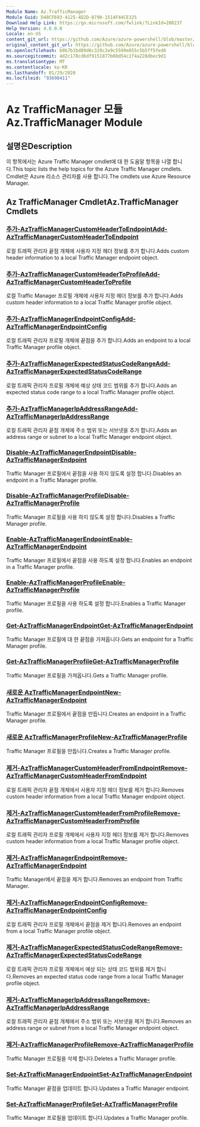 ```yaml
---
Module Name: Az.TrafficManager
Module Guid: D48CF693-4125-4D2D-8790-1514F44CE325
Download Help Link: https://go.microsoft.com/fwlink/?LinkId=280237
Help Version: 4.0.0.0
Locale: en-US
content_git_url: https://github.com/Azure/azure-powershell/blob/master/src/TrafficManager/TrafficManager/help/Az.TrafficManager.md
original_content_git_url: https://github.com/Azure/azure-powershell/blob/master/src/TrafficManager/TrafficManager/help/Az.TrafficManager.md
ms.openlocfilehash: b9b7b1bd89d6c329c2e9c5599e855c5b5ff5fed6
ms.sourcegitcommit: 4d2c178cd6df9151877b08d54c1f4a228dbec9d1
ms.translationtype: MT
ms.contentlocale: ko-KR
ms.lasthandoff: 01/29/2020
ms.locfileid: "93698411"
---
```

# <span data-ttu-id="46d21-101">Az TrafficManager 모듈</span><span class="sxs-lookup"><span data-stu-id="46d21-101">Az.TrafficManager Module</span></span>
## <span data-ttu-id="46d21-102">설명은</span><span class="sxs-lookup"><span data-stu-id="46d21-102">Description</span></span>
<span data-ttu-id="46d21-103">이 항목에서는 Azure Traffic Manager cmdlet에 대 한 도움말 항목을 나열 합니다.</span><span class="sxs-lookup"><span data-stu-id="46d21-103">This topic lists the help topics for the Azure Traffic Manager cmdlets.</span></span> <span data-ttu-id="46d21-104">Cmdlet은 Azure 리소스 관리자를 사용 합니다.</span><span class="sxs-lookup"><span data-stu-id="46d21-104">The cmdlets use Azure Resource Manager.</span></span>

## <span data-ttu-id="46d21-105">Az TrafficManager Cmdlet</span><span class="sxs-lookup"><span data-stu-id="46d21-105">Az.TrafficManager Cmdlets</span></span>
### [<span data-ttu-id="46d21-106">추가-AzTrafficManagerCustomHeaderToEndpoint</span><span class="sxs-lookup"><span data-stu-id="46d21-106">Add-AzTrafficManagerCustomHeaderToEndpoint</span></span>](Add-AzTrafficManagerCustomHeaderToEndpoint.md)
<span data-ttu-id="46d21-107">로컬 트래픽 관리자 끝점 개체에 사용자 지정 헤더 정보를 추가 합니다.</span><span class="sxs-lookup"><span data-stu-id="46d21-107">Adds custom header information to a local Traffic Manager endpoint object.</span></span>

### [<span data-ttu-id="46d21-108">추가-AzTrafficManagerCustomHeaderToProfile</span><span class="sxs-lookup"><span data-stu-id="46d21-108">Add-AzTrafficManagerCustomHeaderToProfile</span></span>](Add-AzTrafficManagerCustomHeaderToProfile.md)
<span data-ttu-id="46d21-109">로컬 Traffic Manager 프로필 개체에 사용자 지정 헤더 정보를 추가 합니다.</span><span class="sxs-lookup"><span data-stu-id="46d21-109">Adds custom header information to a local Traffic Manager profile object.</span></span>

### [<span data-ttu-id="46d21-110">추가-AzTrafficManagerEndpointConfig</span><span class="sxs-lookup"><span data-stu-id="46d21-110">Add-AzTrafficManagerEndpointConfig</span></span>](Add-AzTrafficManagerEndpointConfig.md)
<span data-ttu-id="46d21-111">로컬 트래픽 관리자 프로필 개체에 끝점을 추가 합니다.</span><span class="sxs-lookup"><span data-stu-id="46d21-111">Adds an endpoint to a local Traffic Manager profile object.</span></span>

### [<span data-ttu-id="46d21-112">추가-AzTrafficManagerExpectedStatusCodeRange</span><span class="sxs-lookup"><span data-stu-id="46d21-112">Add-AzTrafficManagerExpectedStatusCodeRange</span></span>](Add-AzTrafficManagerExpectedStatusCodeRange.md)
<span data-ttu-id="46d21-113">로컬 트래픽 관리자 프로필 개체에 예상 상태 코드 범위를 추가 합니다.</span><span class="sxs-lookup"><span data-stu-id="46d21-113">Adds an expected status code range to a local Traffic Manager profile object.</span></span>

### [<span data-ttu-id="46d21-114">추가-AzTrafficManagerIpAddressRange</span><span class="sxs-lookup"><span data-stu-id="46d21-114">Add-AzTrafficManagerIpAddressRange</span></span>](Add-AzTrafficManagerIpAddressRange.md)
<span data-ttu-id="46d21-115">로컬 트래픽 관리자 끝점 개체에 주소 범위 또는 서브넷을 추가 합니다.</span><span class="sxs-lookup"><span data-stu-id="46d21-115">Adds an address range or subnet to a local Traffic Manager endpoint object.</span></span>

### [<span data-ttu-id="46d21-116">Disable-AzTrafficManagerEndpoint</span><span class="sxs-lookup"><span data-stu-id="46d21-116">Disable-AzTrafficManagerEndpoint</span></span>](Disable-AzTrafficManagerEndpoint.md)
<span data-ttu-id="46d21-117">Traffic Manager 프로필에서 끝점을 사용 하지 않도록 설정 합니다.</span><span class="sxs-lookup"><span data-stu-id="46d21-117">Disables an endpoint in a Traffic Manager profile.</span></span>

### [<span data-ttu-id="46d21-118">Disable-AzTrafficManagerProfile</span><span class="sxs-lookup"><span data-stu-id="46d21-118">Disable-AzTrafficManagerProfile</span></span>](Disable-AzTrafficManagerProfile.md)
<span data-ttu-id="46d21-119">Traffic Manager 프로필을 사용 하지 않도록 설정 합니다.</span><span class="sxs-lookup"><span data-stu-id="46d21-119">Disables a Traffic Manager profile.</span></span>

### [<span data-ttu-id="46d21-120">Enable-AzTrafficManagerEndpoint</span><span class="sxs-lookup"><span data-stu-id="46d21-120">Enable-AzTrafficManagerEndpoint</span></span>](Enable-AzTrafficManagerEndpoint.md)
<span data-ttu-id="46d21-121">Traffic Manager 프로필에서 끝점을 사용 하도록 설정 합니다.</span><span class="sxs-lookup"><span data-stu-id="46d21-121">Enables an endpoint in a Traffic Manager profile.</span></span>

### [<span data-ttu-id="46d21-122">Enable-AzTrafficManagerProfile</span><span class="sxs-lookup"><span data-stu-id="46d21-122">Enable-AzTrafficManagerProfile</span></span>](Enable-AzTrafficManagerProfile.md)
<span data-ttu-id="46d21-123">Traffic Manager 프로필을 사용 하도록 설정 합니다.</span><span class="sxs-lookup"><span data-stu-id="46d21-123">Enables a Traffic Manager profile.</span></span>

### [<span data-ttu-id="46d21-124">Get-AzTrafficManagerEndpoint</span><span class="sxs-lookup"><span data-stu-id="46d21-124">Get-AzTrafficManagerEndpoint</span></span>](Get-AzTrafficManagerEndpoint.md)
<span data-ttu-id="46d21-125">Traffic Manager 프로필에 대 한 끝점을 가져옵니다.</span><span class="sxs-lookup"><span data-stu-id="46d21-125">Gets an endpoint for a Traffic Manager profile.</span></span>

### [<span data-ttu-id="46d21-126">Get-AzTrafficManagerProfile</span><span class="sxs-lookup"><span data-stu-id="46d21-126">Get-AzTrafficManagerProfile</span></span>](Get-AzTrafficManagerProfile.md)
<span data-ttu-id="46d21-127">Traffic Manager 프로필을 가져옵니다.</span><span class="sxs-lookup"><span data-stu-id="46d21-127">Gets a Traffic Manager profile.</span></span>

### [<span data-ttu-id="46d21-128">새로운 AzTrafficManagerEndpoint</span><span class="sxs-lookup"><span data-stu-id="46d21-128">New-AzTrafficManagerEndpoint</span></span>](New-AzTrafficManagerEndpoint.md)
<span data-ttu-id="46d21-129">Traffic Manager 프로필에서 끝점을 만듭니다.</span><span class="sxs-lookup"><span data-stu-id="46d21-129">Creates an endpoint in a Traffic Manager profile.</span></span>

### [<span data-ttu-id="46d21-130">새로운 AzTrafficManagerProfile</span><span class="sxs-lookup"><span data-stu-id="46d21-130">New-AzTrafficManagerProfile</span></span>](New-AzTrafficManagerProfile.md)
<span data-ttu-id="46d21-131">Traffic Manager 프로필을 만듭니다.</span><span class="sxs-lookup"><span data-stu-id="46d21-131">Creates a Traffic Manager profile.</span></span>

### [<span data-ttu-id="46d21-132">제거-AzTrafficManagerCustomHeaderFromEndpoint</span><span class="sxs-lookup"><span data-stu-id="46d21-132">Remove-AzTrafficManagerCustomHeaderFromEndpoint</span></span>](Remove-AzTrafficManagerCustomHeaderFromEndpoint.md)
<span data-ttu-id="46d21-133">로컬 트래픽 관리자 끝점 개체에서 사용자 지정 헤더 정보를 제거 합니다.</span><span class="sxs-lookup"><span data-stu-id="46d21-133">Removes custom header information from a local Traffic Manager endpoint object.</span></span>

### [<span data-ttu-id="46d21-134">제거-AzTrafficManagerCustomHeaderFromProfile</span><span class="sxs-lookup"><span data-stu-id="46d21-134">Remove-AzTrafficManagerCustomHeaderFromProfile</span></span>](Remove-AzTrafficManagerCustomHeaderFromProfile.md)
<span data-ttu-id="46d21-135">로컬 트래픽 관리자 프로필 개체에서 사용자 지정 헤더 정보를 제거 합니다.</span><span class="sxs-lookup"><span data-stu-id="46d21-135">Removes custom header information from a local Traffic Manager profile object.</span></span>

### [<span data-ttu-id="46d21-136">제거-AzTrafficManagerEndpoint</span><span class="sxs-lookup"><span data-stu-id="46d21-136">Remove-AzTrafficManagerEndpoint</span></span>](Remove-AzTrafficManagerEndpoint.md)
<span data-ttu-id="46d21-137">Traffic Manager에서 끝점을 제거 합니다.</span><span class="sxs-lookup"><span data-stu-id="46d21-137">Removes an endpoint from Traffic Manager.</span></span>

### [<span data-ttu-id="46d21-138">제거-AzTrafficManagerEndpointConfig</span><span class="sxs-lookup"><span data-stu-id="46d21-138">Remove-AzTrafficManagerEndpointConfig</span></span>](Remove-AzTrafficManagerEndpointConfig.md)
<span data-ttu-id="46d21-139">로컬 트래픽 관리자 프로필 개체에서 끝점을 제거 합니다.</span><span class="sxs-lookup"><span data-stu-id="46d21-139">Removes an endpoint from a local Traffic Manager profile object.</span></span>

### [<span data-ttu-id="46d21-140">제거-AzTrafficManagerExpectedStatusCodeRange</span><span class="sxs-lookup"><span data-stu-id="46d21-140">Remove-AzTrafficManagerExpectedStatusCodeRange</span></span>](Remove-AzTrafficManagerExpectedStatusCodeRange.md)
<span data-ttu-id="46d21-141">로컬 트래픽 관리자 프로필 개체에서 예상 되는 상태 코드 범위를 제거 합니다.</span><span class="sxs-lookup"><span data-stu-id="46d21-141">Removes an expected status code range from a local Traffic Manager profile object.</span></span>

### [<span data-ttu-id="46d21-142">제거-AzTrafficManagerIpAddressRange</span><span class="sxs-lookup"><span data-stu-id="46d21-142">Remove-AzTrafficManagerIpAddressRange</span></span>](Remove-AzTrafficManagerIpAddressRange.md)
<span data-ttu-id="46d21-143">로컬 트래픽 관리자 끝점 개체에서 주소 범위 또는 서브넷을 제거 합니다.</span><span class="sxs-lookup"><span data-stu-id="46d21-143">Removes an address range or subnet from a local Traffic Manager endpoint object.</span></span>

### [<span data-ttu-id="46d21-144">제거-AzTrafficManagerProfile</span><span class="sxs-lookup"><span data-stu-id="46d21-144">Remove-AzTrafficManagerProfile</span></span>](Remove-AzTrafficManagerProfile.md)
<span data-ttu-id="46d21-145">Traffic Manager 프로필을 삭제 합니다.</span><span class="sxs-lookup"><span data-stu-id="46d21-145">Deletes a Traffic Manager profile.</span></span>

### [<span data-ttu-id="46d21-146">Set-AzTrafficManagerEndpoint</span><span class="sxs-lookup"><span data-stu-id="46d21-146">Set-AzTrafficManagerEndpoint</span></span>](Set-AzTrafficManagerEndpoint.md)
<span data-ttu-id="46d21-147">Traffic Manager 끝점을 업데이트 합니다.</span><span class="sxs-lookup"><span data-stu-id="46d21-147">Updates a Traffic Manager endpoint.</span></span>

### [<span data-ttu-id="46d21-148">Set-AzTrafficManagerProfile</span><span class="sxs-lookup"><span data-stu-id="46d21-148">Set-AzTrafficManagerProfile</span></span>](Set-AzTrafficManagerProfile.md)
<span data-ttu-id="46d21-149">Traffic Manager 프로필을 업데이트 합니다.</span><span class="sxs-lookup"><span data-stu-id="46d21-149">Updates a Traffic Manager profile.</span></span>

